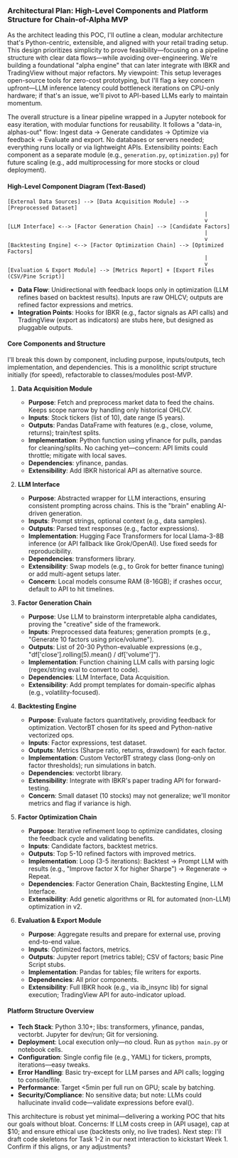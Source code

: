 ### Architectural Plan: High-Level Components and Platform Structure for Chain-of-Alpha MVP

As the architect leading this POC, I'll outline a clean, modular architecture that's Python-centric, extensible, and aligned with your retail trading setup. This design prioritizes simplicity to prove feasibility—focusing on a pipeline structure with clear data flows—while avoiding over-engineering. We're building a foundational "alpha engine" that can later integrate with IBKR and TradingView without major refactors. My viewpoint: This setup leverages open-source tools for zero-cost prototyping, but I'll flag a key concern upfront—LLM inference latency could bottleneck iterations on CPU-only hardware; if that's an issue, we'll pivot to API-based LLMs early to maintain momentum.

The overall structure is a linear pipeline wrapped in a Jupyter notebook for easy iteration, with modular functions for reusability. It follows a "data-in, alphas-out" flow: Ingest data → Generate candidates → Optimize via feedback → Evaluate and export. No databases or servers needed; everything runs locally or via lightweight APIs. Extensibility points: Each component as a separate module (e.g., `generation.py`, `optimization.py`) for future scaling (e.g., add multiprocessing for more stocks or cloud deployment).

#### High-Level Component Diagram (Text-Based)
```
[External Data Sources] --> [Data Acquisition Module] --> [Preprocessed Dataset]
                                                              |
                                                              v
[LLM Interface] <--> [Factor Generation Chain] --> [Candidate Factors]
                                                              |
                                                              v
[Backtesting Engine] <--> [Factor Optimization Chain] --> [Optimized Factors]
                                                              |
                                                              v
[Evaluation & Export Module] --> [Metrics Report] + [Export Files (CSV/Pine Script)]
```
- **Data Flow**: Unidirectional with feedback loops only in optimization (LLM refines based on backtest results). Inputs are raw OHLCV; outputs are refined factor expressions and metrics.
- **Integration Points**: Hooks for IBKR (e.g., factor signals as API calls) and TradingView (export as indicators) are stubs here, but designed as pluggable outputs.

#### Core Components and Structure
I'll break this down by component, including purpose, inputs/outputs, tech implementation, and dependencies. This is a monolithic script structure initially (for speed), refactorable to classes/modules post-MVP.

1. **Data Acquisition Module**
   - **Purpose**: Fetch and preprocess market data to feed the chains. Keeps scope narrow by handling only historical OHLCV.
   - **Inputs**: Stock tickers (list of 10), date range (5 years).
   - **Outputs**: Pandas DataFrame with features (e.g., close, volume, returns); train/test splits.
   - **Implementation**: Python function using yfinance for pulls, pandas for cleaning/splits. No caching yet—concern: API limits could throttle; mitigate with local saves.
   - **Dependencies**: yfinance, pandas.
   - **Extensibility**: Add IBKR historical API as alternative source.

2. **LLM Interface**
   - **Purpose**: Abstracted wrapper for LLM interactions, ensuring consistent prompting across chains. This is the "brain" enabling AI-driven generation.
   - **Inputs**: Prompt strings, optional context (e.g., data samples).
   - **Outputs**: Parsed text responses (e.g., factor expressions).
   - **Implementation**: Hugging Face Transformers for local Llama-3-8B inference (or API fallback like Grok/OpenAI). Use fixed seeds for reproducibility.
   - **Dependencies**: transformers library.
   - **Extensibility**: Swap models (e.g., to Grok for better finance tuning) or add multi-agent setups later.
   - **Concern**: Local models consume RAM (8-16GB); if crashes occur, default to API to hit timelines.

3. **Factor Generation Chain**
   - **Purpose**: Use LLM to brainstorm interpretable alpha candidates, proving the "creative" side of the framework.
   - **Inputs**: Preprocessed data features; generation prompts (e.g., "Generate 10 factors using price/volume").
   - **Outputs**: List of 20-30 Python-evaluable expressions (e.g., "df['close'].rolling(5).mean() / df['volume']").
   - **Implementation**: Function chaining LLM calls with parsing logic (regex/string eval to convert to code).
   - **Dependencies**: LLM Interface, Data Acquisition.
   - **Extensibility**: Add prompt templates for domain-specific alphas (e.g., volatility-focused).

4. **Backtesting Engine**
   - **Purpose**: Evaluate factors quantitatively, providing feedback for optimization. VectorBT chosen for its speed and Python-native vectorized ops.
   - **Inputs**: Factor expressions, test dataset.
   - **Outputs**: Metrics (Sharpe ratio, returns, drawdown) for each factor.
   - **Implementation**: Custom VectorBT strategy class (long-only on factor thresholds); run simulations in batch.
   - **Dependencies**: vectorbt library.
   - **Extensibility**: Integrate with IBKR's paper trading API for forward-testing.
   - **Concern**: Small dataset (10 stocks) may not generalize; we'll monitor metrics and flag if variance is high.

5. **Factor Optimization Chain**
   - **Purpose**: Iterative refinement loop to optimize candidates, closing the feedback cycle and validating benefits.
   - **Inputs**: Candidate factors, backtest metrics.
   - **Outputs**: Top 5-10 refined factors with improved metrics.
   - **Implementation**: Loop (3-5 iterations): Backtest → Prompt LLM with results (e.g., "Improve factor X for higher Sharpe") → Regenerate → Repeat.
   - **Dependencies**: Factor Generation Chain, Backtesting Engine, LLM Interface.
   - **Extensibility**: Add genetic algorithms or RL for automated (non-LLM) optimization in v2.

6. **Evaluation & Export Module**
   - **Purpose**: Aggregate results and prepare for external use, proving end-to-end value.
   - **Inputs**: Optimized factors, metrics.
   - **Outputs**: Jupyter report (metrics table); CSV of factors; basic Pine Script stubs.
   - **Implementation**: Pandas for tables; file writers for exports.
   - **Dependencies**: All prior components.
   - **Extensibility**: Full IBKR hook (e.g., via ib_insync lib) for signal execution; TradingView API for auto-indicator upload.

#### Platform Structure Overview
- **Tech Stack**: Python 3.10+; libs: transformers, yfinance, pandas, vectorbt. Jupyter for dev/run; Git for versioning.
- **Deployment**: Local execution only—no cloud. Run as `python main.py` or notebook cells.
- **Configuration**: Single config file (e.g., YAML) for tickers, prompts, iterations—easy tweaks.
- **Error Handling**: Basic try-except for LLM parses and API calls; logging to console/file.
- **Performance**: Target <5min per full run on GPU; scale by batching.
- **Security/Compliance**: No sensitive data; but note: LLMs could hallucinate invalid code—validate expressions before eval().

This architecture is robust yet minimal—delivering a working POC that hits our goals without bloat. Concerns: If LLM costs creep in (API usage), cap at $10; and ensure ethical use (backtests only, no live trades). Next step: I'll draft code skeletons for Task 1-2 in our next interaction to kickstart Week 1. Confirm if this aligns, or any adjustments?
